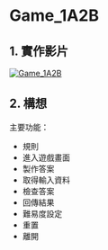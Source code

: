 Game_1A2B
===

## 1. 實作影片
[![Game_1A2B](http://img.youtube.com/vi/bqqioP3iBlU/0.jpg)](http://www.youtube.com/watch?v=bqqioP3iBlU "Game_1A2B")
## 2. 構想
主要功能：

- 規則
- 進入遊戲畫面
- 製作答案
- 取得輸入資料
- 檢查答案
- 回傳結果
- 難易度設定
- 重置
- 離開
